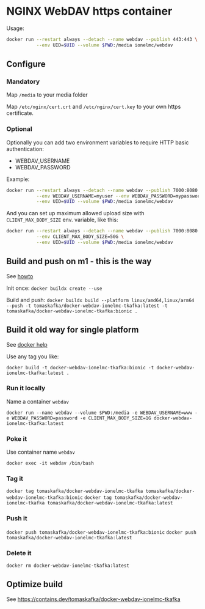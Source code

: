 # NGINX WebDAV https container

Usage:

```bash
docker run --restart always --detach --name webdav --publish 443:443 \
           --env UID=$UID --volume $PWD:/media ionelmc/webdav
```

## Configure

### Mandatory

Map `/media` to your media folder

Map `/etc/nginx/cert.crt` and `/etc/nginx/cert.key` to your own https certificate.

### Optional

Optionally you can add two environment variables to require HTTP basic authentication:

* WEBDAV_USERNAME
* WEBDAV_PASSWORD

Example:

```bash
docker run --restart always --detach --name webdav --publish 7000:8080 \
           --env WEBDAV_USERNAME=myuser --env WEBDAV_PASSWORD=mypassword \
           --env UID=$UID --volume $PWD:/media ionelmc/webdav
```

And you can set up maximum allowed upload size with `CLIENT_MAX_BODY_SIZE` env. variable, like this:

```bash
docker run --restart always --detach --name webdav --publish 7000:8080 \
           --env CLIENT_MAX_BODY_SIZE=50G \
           --env UID=$UID --volume $PWD:/media ionelmc/webdav
```

## Build and push on m1 - this is the way

See [howto](https://blog.jaimyn.dev/how-to-build-multi-architecture-docker-images-on-an-m1-mac/)

Init once:
`docker buildx create --use`

Build and push:
`docker buildx build --platform linux/amd64,linux/arm64 --push -t tomaskafka/docker-webdav-ionelmc-tkafka:latest -t tomaskafka/docker-webdav-ionelmc-tkafka:bionic .`

## Build it old way for single platform
See [docker help](https://docs.docker.com/docker-hub/)

Use any tag you like:

`docker build -t docker-webdav-ionelmc-tkafka:bionic -t docker-webdav-ionelmc-tkafka:latest .`


### Run it locally

Name a container `webdav`

`docker run --name webdav --volume $PWD:/media -e WEBDAV_USERNAME=www -e WEBDAV_PASSWORD=password -e CLIENT_MAX_BODY_SIZE=1G docker-webdav-ionelmc-tkafka:latest`

### Poke it

Use container name `webdav`

`docker exec -it webdav /bin/bash`

### Tag it

`docker tag tomaskafka/docker-webdav-ionelmc-tkafka tomaskafka/docker-webdav-ionelmc-tkafka:bionic`
`docker tag tomaskafka/docker-webdav-ionelmc-tkafka tomaskafka/docker-webdav-ionelmc-tkafka:latest`


### Push it

`docker push tomaskafka/docker-webdav-ionelmc-tkafka:bionic`
`docker push tomaskafka/docker-webdav-ionelmc-tkafka:latest`

### Delete it

`docker rm docker-webdav-ionelmc-tkafka:latest`

## Optimize build

See https://contains.dev/tomaskafka/docker-webdav-ionelmc-tkafka

